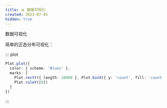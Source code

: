```yaml
---
title: 📊 数据可视化
created: 2023-07-05
hidden: true
---
```


<TitleWithEmoji emoji="📊" special>数据可视化</TitleWithEmoji>

简单的正态分布可视化：

::: plot

```ts
Plot.plot({
  color: { scheme: 'Blues' },
  marks: [
    Plot.rectY({ length: 10000 }, Plot.binX({ y: 'count', fill: 'count' }, { x: d3.randomNormal() })),
    Plot.ruleY([0])
  ]
})
```

:::
